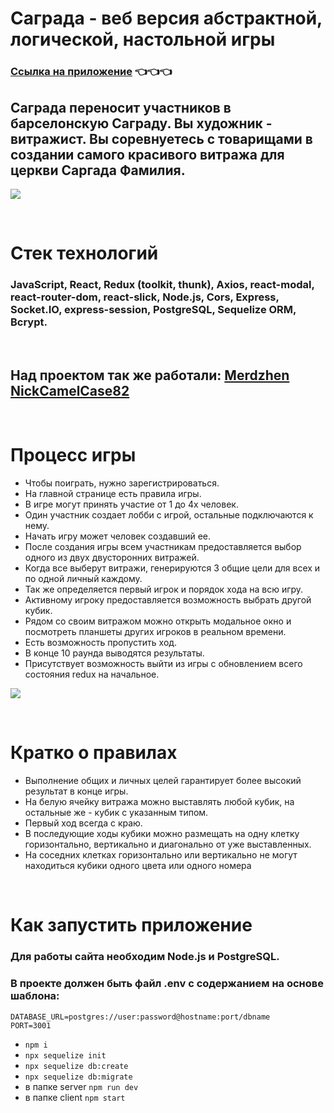 # **Саграда - веб версия абстрактной, логической, настольной игры**
### **[Ссылка на приложение](http://46.166.93.68:3010/main)** :point_left::point_left::point_left:

## Саграда переносит участников в барселонскую Саграду. Вы художник - витражист. Вы соревнуетесь с товарищами в создании самого красивого витража для церкви Саргада Фамилия.

![](https://i.imgur.com/DMThTti.png)
<p>&nbsp;</p>


# **Стек технологий**
### JavaScript, React, Redux (toolkit, thunk), Axios, react-modal, react-router-dom, react-slick, Node.js, Cors, Express, Socket.IO, express-session, PostgreSQL, Sequelize ORM, Bcrypt.
<p>&nbsp;</p>

## **Над проектом так же работали**: [Merdzhen](https://github.com/Merdzhen) [NickCamelCase82](https://github.com/NickCamelCase82)
<p>&nbsp;</p>

# **Процесс игры**
+ Чтобы поиграть, нужно зарегистрироваться.
+ На главной странице есть правила игры.
+ В игре могут принять участие от 1 до 4х человек. 
+ Один участник создает лобби с игрой, остальные подключаются к нему.
+ Начать игру может человек создавший ее.
+ После создания игры всем участникам предоставляется выбор одного из двух двусторонних витражей.
+ Когда все выберут витражи, генерируются 3 общие цели для всех и по одной личный каждому.
+ Так же определяется первый игрок и порядок хода на всю игру.
+ Активному игроку предоставляется возможность выбрать другой кубик.
+ Рядом со своим витражом можно открыть модальное окно и посмотреть планшеты других игроков в реальном времени.
+ Есть возможность пропустить ход.
+ В конце 10 раунда выводятся результаты.
+ Присутствует возможность выйти из игры с обновлением всего состояния redux на начальное.
  
![](https://i.imgur.com/9EtuTpA.png)
<p>&nbsp;</p>

# **Кратко о правилах**
+ Выполнение общих и личных целей гарантирует более высокий результат в конце игры.
+ На белую ячейку витража можно выставлять любой кубик, на остальные же - кубик с указанным типом.
+ Первый ход всегда с краю.
+ В последующие ходы кубики можно размещать на одну клетку горизонтально, вертикально и диагонально от уже выставленных.
+ На соседних клетках горизонтально или вертикально не могут находиться кубики одного цвета или одного номера
<p>&nbsp;</p>

# **Как запустить приложение**
### Для работы сайта необходим Node.js и PostgreSQL.
### В проекте должен быть файл .env с содержанием на основе шаблона:
```
DATABASE_URL=postgres://user:password@hostname:port/dbname
PORT=3001
```
+ `npm i`
+ `npx sequelize init`
+ `npx sequelize db:create`
+ `npx sequelize db:migrate`
+ в папке server `npm run dev`
+ в папке client `npm start`
